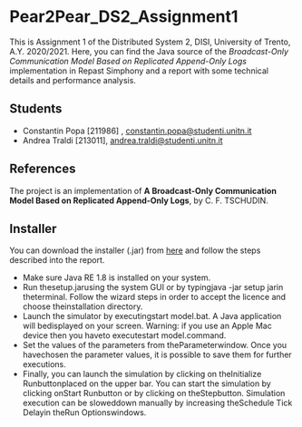 # Pear2Pear_DS2_Assignment1
This is Assignment 1 of the Distributed System 2, DISI, University of Trento, A.Y. 2020/2021. Here, you can find the Java source of the *Broadcast-Only Communication Model
Based on Replicated Append-Only Logs* implementation in Repast Simphony and a report with some technical details and performance analysis.

## Students
- Constantin Popa [211986] , constantin.popa@studenti.unitn.it
- Andrea Traldi [213011], andrea.traldi@studenti.unitn.it

## References
The project is an implementation of **A Broadcast-Only Communication Model
Based on Replicated Append-Only Logs**, by C. F. TSCHUDIN.

## Installer
You can download the installer (.jar) from [here](https://drive.google.com/file/d/1PoDNhoCv8pW5APv7cGhk5lrK_Wugfjpf/view?usp=sharing) and follow the steps described into  the report.

- Make sure Java RE 1.8 is installed on your system.
-  Run  thesetup.jarusing  the  system  GUI  or  by  typingjava -jar setup jarin  theterminal.  Follow the wizard steps in order to accept the licence and choose theinstallation directory.
-  Launch  the  simulator  by  executingstart model.bat.   A  Java  application  will  bedisplayed on your screen. Warning: if you use an Apple Mac device then you haveto executestart model.command.
-  Set  the  values  of  the  parameters  from  theParameterwindow.   Once  you  havechosen the parameter values, it is possible to save them for further executions.
-  Finally,  you  can  launch  the  simulation  by  clicking  on  theInitialize Runbuttonplaced on the upper bar.  You can start the simulation by clicking onStart Runbutton or by clicking on theStepbutton.   Simulation execution can be sloweddown manually by increasing theSchedule Tick Delayin theRun Optionswindows.
